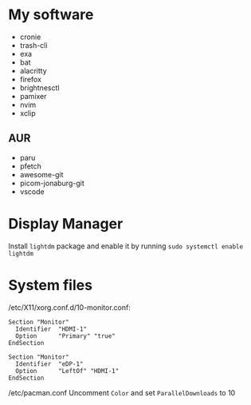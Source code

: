 # My software

- cronie
- trash-cli
- exa
- bat
- alacritty
- firefox
- brightnesctl
- pamixer
- nvim
- xclip

## AUR

- paru
- pfetch
- awesome-git
- picom-jonaburg-git
- vscode

# Display Manager

Install `lightdm` package and enable it by running
`sudo systemctl enable lightdm`

# System files

/etc/X11/xorg.conf.d/10-monitor.conf:

```
Section "Monitor"
  Identifier  "HDMI-1"
  Option      "Primary" "true"
EndSection

Section "Monitor"
  Identifier  "eDP-1"
  Option      "LeftOf" "HDMI-1"
EndSection
```

/etc/pacman.conf
Uncomment `Color` and set `ParallelDownloads` to 10
